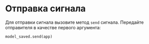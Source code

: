 # Отправка сигнала

Для отправки сигнала вызовите метод `send` сигнала. Передайте отправителя в качестве первого аргумента:

```python
model_saved.send(app)
```
